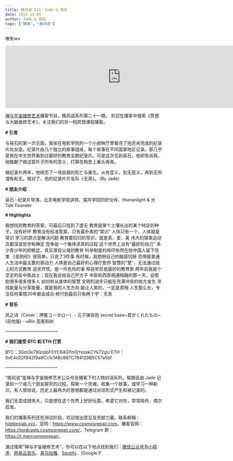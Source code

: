 ```yaml
---
title: 晚风说 E21：Jade & 易石
date: 2019-11-05
author: Jade & 易石
tags: ["播客", "晚风说"]
---
```


唯有wu

<!--more-->

<iframe src="https://fireside.fm/player/v2/trfV16OE+JCbtmX5v?theme=light" width="740" height="200" frameborder="0" scrolling="no"></iframe>

[禅与宇宙维修艺术](https://www.cosmosrepair.com)播客节目，晚风说系列第二十一期。
欢迎在播客中搜索《冥想与大脑维修艺术》，关注我们的另一档冥想课程播客。

**# 引言**

与易石的第一次见面，我坐在电影学院的一个小放映厅里看完了他还未完成的纪录片处女座。纪录片由几个独立的故事组成，每个故事在不同国家地区记录。那几乎是我在中文世界看到过最好的教育主题纪录片。可是这次见到易石，他却告诉我，他推翻了做这部片子所有的意义，打算在构思上重头再来。

做纪录片两年，他经历了一场自我的死亡与重生。从有意义，到无意义，再到无所谓有和无。哦对了，他的纪录片片名叫《无用》。（By Jade）

 **# 朋友介绍** 

易石 : 纪录片导演、北京电影学院讲师、探月学院的好伙伴、Humanlight & 光 Talk Founder


 **# Highlights**

我想找到教育的答案，可最后只找到了虚无
教育是某个土壤长出的某个特定的种子，没有好坏
教育没有标准答案，只有最朴素的“常识”
人体只有一个，人体就是常识
学习的原点是解决问题
教育要回归的常识，就是真、爱、美
伟大的球类运动员都深谙哲学和禅定
竞争是一个集体求真的过程
这个世界上没有“最好的自己”
多少青少年的抑郁症，其实源自父母的教育
科举制度的烙印依然在给中国人留下伤害
《金刚经》很简单，只说了3件事
有时候，我想把自己的脑袋切掉
恐惧是普通人生活中最主要的驱动力
人体是自己最好的心理疗愈师
智慧的“慧”，无法通过线上的方式教育
追求开悟，是一件危险的事
释迦牟尼是最好的教育家
两年前我是个坚定的反中医战士；现在我会给自己开方子
中医和西医相通相融的那一天，会帮助很多很多很多人
如何听从身体的智慧
文明的进步只能在充满冲突的地方发生
寻找能量与分享能量，就是我的人生方向
能让人笑的，一定是真相
人生那么长，专注任何事情30年都会成功
修行到最后只有两个字：天真

**# 音乐**

风之诗（Cover：押尾コータロー）- 元子弹吉他
secret base~君がくれたもの~(吉他版) - uBio 高尾和树

————————————

**# 我们接受 BTC 和 ETH 打赏**

BTC：3Gm3e79QrpbFSYC64GYm1jYezekCYk72gU
ETH：0xE4cD2f942f9a9Cc1c1ABc897C784129B5C57a5bf

————————————

“晚风说”是禅与宇宙维修艺术公众号及播客下的人物对话系列。每期会由 Jade 记录和一个或几个朋友聊天的过程，探索一个灵魂，收集一个故事，或学习一种新识。有人曾经说，历史上最伟大的思想都是通过对话形式产生和被记录的。

我们无意成就伟大，只是想在这个世界上好好玩耍。希望它对你，常常陪伴，偶尔启发。

我们的播客系列还在测试阶段，欢迎提出意见及贡献力量。联系邮箱：<hi@beslab.xyz>，官网：<https://www.cosmosrepair.com>，播客官网：<https://podcasts.cosmosrepair.com/>，Telegram 群：<https://t.me/cosmosrepair>。

通过搜索“禅与宇宙维修艺术”，你可以在以下地点找到我们：[微信公众号](https://cosmosrepair-1257028016.cos.ap-beijing.myqcloud.com/2019-08-04-qrcode_for_gh_9a7e409c3696_430.jpg)及[小程序](https://cosmosrepair-1257028016.cos.ap-beijing.myqcloud.com/2019-08-04-gh_ec0187a9be05_430.jpg)、[网易云音乐](https://music.163.com/#/djradio?id=793651380)、[喜马拉雅](https://www.ximalaya.com/zhubo/182662946/)、[Spotify](https://open.spotify.com/show/5SfJxMPMoqbGc2zG8ouiuD?si=QcavW9VXQiKTkTuBuWU8nA)、[Google P